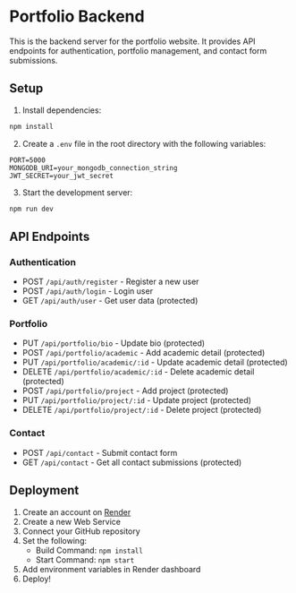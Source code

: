 # Portfolio Backend

This is the backend server for the portfolio website. It provides API endpoints for authentication, portfolio management, and contact form submissions.

## Setup

1. Install dependencies:
```bash
npm install
```

2. Create a `.env` file in the root directory with the following variables:
```
PORT=5000
MONGODB_URI=your_mongodb_connection_string
JWT_SECRET=your_jwt_secret
```

3. Start the development server:
```bash
npm run dev
```

## API Endpoints

### Authentication
- POST `/api/auth/register` - Register a new user
- POST `/api/auth/login` - Login user
- GET `/api/auth/user` - Get user data (protected)

### Portfolio
- PUT `/api/portfolio/bio` - Update bio (protected)
- POST `/api/portfolio/academic` - Add academic detail (protected)
- PUT `/api/portfolio/academic/:id` - Update academic detail (protected)
- DELETE `/api/portfolio/academic/:id` - Delete academic detail (protected)
- POST `/api/portfolio/project` - Add project (protected)
- PUT `/api/portfolio/project/:id` - Update project (protected)
- DELETE `/api/portfolio/project/:id` - Delete project (protected)

### Contact
- POST `/api/contact` - Submit contact form
- GET `/api/contact` - Get all contact submissions (protected)

## Deployment

1. Create an account on [Render](https://render.com)
2. Create a new Web Service
3. Connect your GitHub repository
4. Set the following:
   - Build Command: `npm install`
   - Start Command: `npm start`
5. Add environment variables in Render dashboard
6. Deploy! 
